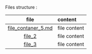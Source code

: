 
Files structure :

file | content
|:---:|:---|
[file_contaner_5.md](file_contaner_5.md) | file content |
[file_2](file_2) | file content 
[file_3](file_3) | file content  

